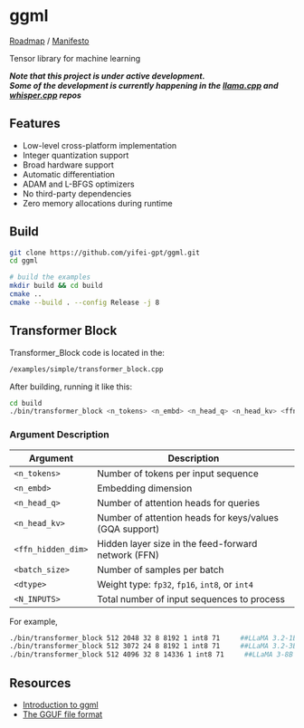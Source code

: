 # ggml

[Roadmap](https://github.com/users/ggerganov/projects/7) / [Manifesto](https://github.com/ggerganov/llama.cpp/discussions/205)

Tensor library for machine learning

***Note that this project is under active development. \
Some of the development is currently happening in the [llama.cpp](https://github.com/ggerganov/llama.cpp) and [whisper.cpp](https://github.com/ggerganov/whisper.cpp) repos***

## Features

- Low-level cross-platform implementation
- Integer quantization support
- Broad hardware support
- Automatic differentiation
- ADAM and L-BFGS optimizers
- No third-party dependencies
- Zero memory allocations during runtime

## Build

```bash
git clone https://github.com/yifei-gpt/ggml.git
cd ggml

# build the examples
mkdir build && cd build
cmake ..
cmake --build . --config Release -j 8
```
## Transformer Block
Transformer_Block code is located in the:  
```bash
/examples/simple/transformer_block.cpp
```

After building, running it like this:  
```bash
cd build
./bin/transformer_block <n_tokens> <n_embd> <n_head_q> <n_head_kv> <ffn_hidden_dim> <batch_size> <dtype> <N_INPUTS>
```

###  Argument Description

| Argument           | Description                                                      |
|--------------------|------------------------------------------------------------------|
| `<n_tokens>`       | Number of tokens per input sequence                              |
| `<n_embd>`         | Embedding dimension                                              |
| `<n_head_q>`       | Number of attention heads for queries                            |
| `<n_head_kv>`      | Number of attention heads for keys/values (GQA support)          |
| `<ffn_hidden_dim>` | Hidden layer size in the feed-forward network (FFN)              |
| `<batch_size>`     | Number of samples per batch                                      |
| `<dtype>`          | Weight type: `fp32`, `fp16`, `int8`, or `int4`                   |
| `<N_INPUTS>`       | Total number of input sequences to process                       |


For example,
```bash
./bin/transformer_block 512 2048 32 8 8192 1 int8 71     ##LLaMA 3.2-1B
./bin/transformer_block 512 3072 24 8 8192 1 int8 71     ##LLaMA 3.2-3B
./bin/transformer_block 512 4096 32 8 14336 1 int8 71     ##LLaMA 3-8B
```



## Resources

- [Introduction to ggml](https://huggingface.co/blog/introduction-to-ggml)
- [The GGUF file format](https://github.com/ggerganov/ggml/blob/master/docs/gguf.md)
